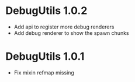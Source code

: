 DebugUtils 1.0.2
================
- Add api to register more debug renderers 
- Add debug renderer to show the spawn chunks

DebugUtils 1.0.1
================
- Fix mixin refmap missing